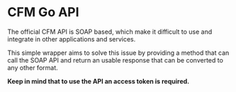 # CFM Go API

The official CFM API is SOAP based, which make it difficult to use and integrate in other applications and services.

This simple wrapper aims to solve this issue by providing a method that can call the SOAP API and return an usable response that can be converted to any other format.

**Keep in mind that to use the API an access token is required.**
